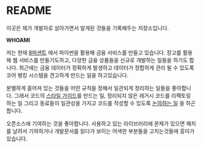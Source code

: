 # README

이곳은 제가 개발자로 살아가면서 알게된 것들을 기록해두는 저장소입니다.



**WHOAMI**

&#x20;저는 현재 [8퍼센트](https://8percent.kr) 에서 파이썬을 활용해 금융 서비스를 만들고 있습니다. 장고를 활용해 웹 서비스를 만들기도하고, 다양한 금융 상품들을 신규로 개발하는 일들을 하기도 합니다. 최근에는 금융 데이터가 정확하게 발생하고 데이터가 정합하게 관리 될 수 있도록 코어 뱅킹 시스템을 견고하게 만드는 일을 하고있습니다.

분별하게 흩어져 있는 것들을 어떤 규칙을 정해서 일관되게 정리하는 일들을 좋아합니다. 그래서 코드의 [스타일 가이드](https://github.com/8percent/styleguide)를 만드는 일, 정리되지 않은 레거시 코드를 리팩토링 하는 일 그리고 동료들이 일관성을 가지고 코드를 작성할 수 있도록 [논의하는 일](https://github.com/8percent/styleguide/discussions) 을 하곤합니다.

오픈소스에 기여하는 것을 좋아합니다. 사용하고 있는 라이브러리에 문제가 있으면 패치를 날려서 기여하거나 개발문서를 읽다가 보이는 어색한 부분들을 고치는것들에 흥미가 있습니다.

